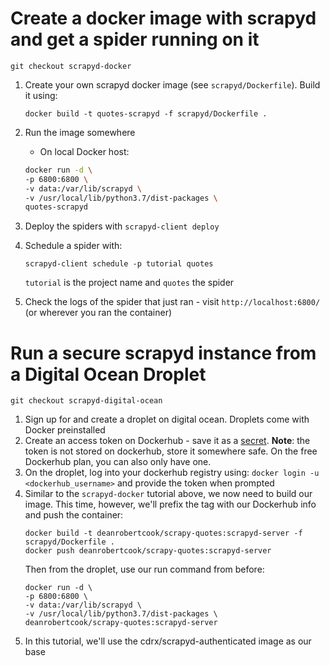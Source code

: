 # Create a docker image with scrapyd and get a spider running on it

```
git checkout scrapyd-docker
```

1. Create your own scrapyd docker image (see `scrapyd/Dockerfile`). Build it using:  
    ```
    docker build -t quotes-scrapyd -f scrapyd/Dockerfile .
    ```
    
2. Run the image somewhere
    - On local Docker host:
    ```bash
    docker run -d \
    -p 6800:6800 \
    -v data:/var/lib/scrapyd \
    -v /usr/local/lib/python3.7/dist-packages \
    quotes-scrapyd
    ```
    
3. Deploy the spiders with `scrapyd-client deploy`
4. Schedule a spider with:
    ```
    scrapyd-client schedule -p tutorial quotes
    ```
    `tutorial` is the project name and `quotes` the spider
5. Check the logs of the spider that just ran - visit `http://localhost:6800/` (or wherever you ran the container)

# Run a secure scrapyd instance from a Digital Ocean Droplet
```
git checkout scrapyd-digital-ocean
```
1. Sign up for and create a droplet on digital ocean. Droplets come with Docker preinstalled
2. Create an access token on Dockerhub - save it as a [secret](https://docs.github.com/en/actions/reference/encrypted-secrets). **Note**: the token is not stored on dockerhub, store it somewhere safe. On the free Dockerhub plan, you can also only have one.
3. On the droplet, log into your dockerhub registry using: `docker login -u <dockerhub_username>` and provide the token when prompted
4. Similar to the `scrapyd-docker` tutorial above, we now need to build our image. This time, however, we'll prefix the tag with our Dockerhub info and push the container: 
    ```
    docker build -t deanrobertcook/scrapy-quotes:scrapyd-server -f scrapyd/Dockerfile .
    docker push deanrobertcook/scrapy-quotes:scrapyd-server
    ```
    Then from the droplet, use our run command from before:
    ```
    docker run -d \
    -p 6800:6800 \
    -v data:/var/lib/scrapyd \
    -v /usr/local/lib/python3.7/dist-packages \
    deanrobertcook/scrapy-quotes:scrapyd-server
    ```
5. In this tutorial, we'll use the cdrx/scrapyd-authenticated image as our base

